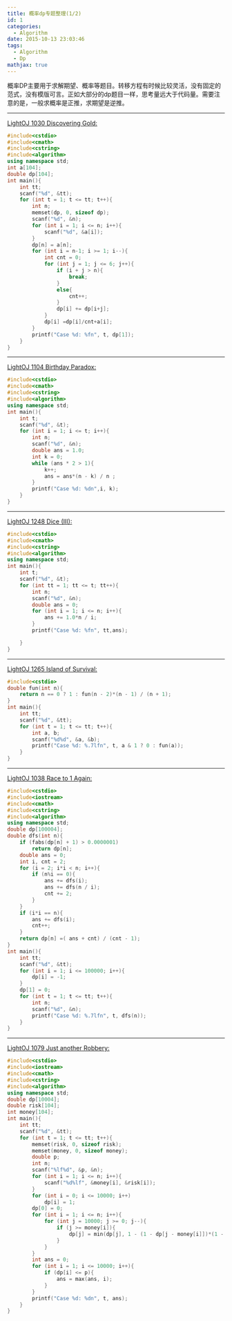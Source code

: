 ```yaml
---
title: 概率dp专题整理(1/2)
id: 1
categories:
  - Algorithm 
date: 2015-10-13 23:03:46
tags:
  - Algorithm
  - Dp
mathjax: true
---
```


概率DP主要用于求解期望、概率等题目。转移方程有时候比较灵活，没有固定的范式，没有模版可言。正如大部分的dp题目一样，思考量远大于代码量。需要注意的是，一般求概率是正推，求期望是逆推。

* * *

[LightOJ 1030 Discovering Gold:](http://acm.hust.edu.cn/vjudge/contest/view.action?cid=76505#problem/B)

```cpp
#include<cstdio>
#include<cmath>
#include<cstring>
#include<algorithm>
using namespace std;
int a[104];
double dp[104];
int main(){
	int tt;
	scanf("%d", &tt);
	for (int t = 1; t <= tt; t++){
		int n;
		memset(dp, 0, sizeof dp);
		scanf("%d", &n);
		for (int i = 1; i <= n; i++){
			scanf("%d", &a[i]);
		}
		dp[n] = a[n];
		for (int i = n-1; i >= 1; i--){
			int cnt = 0;
			for (int j = 1; j <= 6; j++){	
				if (i + j > n){
					break;
				}
				else{
					cnt++;
				}
				dp[i] += dp[i+j];
			}
			dp[i] =dp[i]/cnt+a[i];
		}
		printf("Case %d: %fn", t, dp[1]);
	}
}
```

* * *

[LightOJ 1104 Birthday Paradox:](http://acm.hust.edu.cn/vjudge/contest/view.action?cid=76505#problem/E)
```cpp
#include<cstdio>
#include<cmath>
#include<cstring>
#include<algorithm>
using namespace std;
int main(){
	int t;
	scanf("%d", &t);
	for (int i = 1; i <= t; i++){
		int n;
		scanf("%d", &n);
		double ans = 1.0;
		int k = 0;
		while (ans * 2 > 1){
			k++;
			ans = ans*(n - k) / n ;
		}
		printf("Case %d: %dn",i, k);
	}
}
```

* * *

[LightOJ 1248 Dice (III):](http://acm.hust.edu.cn/vjudge/contest/view.action?cid=76505#problem/G)
```cpp
#include<cstdio>
#include<cmath>
#include<cstring>
#include<algorithm>
using namespace std;
int main(){
	int t;
	scanf("%d", &t);
	for (int tt = 1; tt <= t; tt++){
		int n;
		scanf("%d", &n);
		double ans = 0;
		for (int i = 1; i <= n; i++){
			ans += 1.0*n / i;
		}
		printf("Case %d: %fn", tt,ans);

	}
}
```

* * *

[LightOJ 1265 Island of Survival:](http://acm.hust.edu.cn/vjudge/contest/view.action?cid=76505#problem/H)
```cpp
#include<cstdio>
double fun(int n){
	return n == 0 ? 1 : fun(n - 2)*(n - 1) / (n + 1);
}
int main(){
	int tt;
	scanf("%d", &tt);
	for (int t = 1; t <= tt; t++){
		int a, b;
		scanf("%d%d", &a, &b);
		printf("Case %d: %.7lfn", t, a & 1 ? 0 : fun(a));
	}
}
```

* * *

[LightOJ 1038 Race to 1 Again:](http://acm.hust.edu.cn/vjudge/contest/view.action?cid=76505#problem/C)
```cpp
#include<cstdio>
#include<iostream>
#include<cmath>
#include<cstring>
#include<algorithm>
using namespace std;
double dp[100004];
double dfs(int n){
	if (fabs(dp[n] + 1) > 0.0000001)
		return dp[n];
	double ans = 0;
	int i, cnt = 2;
	for (i = 2; i*i < n; i++){
		if (n%i == 0){
			ans += dfs(i);
			ans += dfs(n / i);
			cnt += 2;
		}
	}
	if (i*i == n){
		ans += dfs(i);
		cnt++;
	}
	return dp[n] =( ans + cnt) / (cnt - 1);
}
int main(){
	int tt;
	scanf("%d", &tt);
	for (int i = 1; i <= 100000; i++){
		dp[i] = -1;
	}
	dp[1] = 0;
	for (int t = 1; t <= tt; t++){
		int n;
		scanf("%d", &n);
		printf("Case %d: %.7lfn", t, dfs(n));
	}
}
```

* * *

[LightOJ 1079 Just another Robbery:](http://acm.hust.edu.cn/vjudge/contest/view.action?cid=76505#problem/D)
```cpp
#include<cstdio>
#include<iostream>
#include<cmath>
#include<cstring>
#include<algorithm>
using namespace std;
double dp[10004];
double risk[104];
int money[104];
int main(){
	int tt;
	scanf("%d", &tt);
	for (int t = 1; t <= tt; t++){
		memset(risk, 0, sizeof risk);
		memset(money, 0, sizeof money);
		double p;
		int n;
		scanf("%lf%d", &p, &n);
		for (int i = 1; i <= n; i++){
			scanf("%d%lf", &money[i], &risk[i]);
		}
		for (int i = 0; i <= 10000; i++)
			dp[i] = 1;
		dp[0] = 0;
		for (int i = 1; i <= n; i++){
			for (int j = 10000; j >= 0; j--){
				if (j >= money[i]){
					dp[j] = min(dp[j], 1 - (1 - dp[j - money[i]])*(1 - risk[i]));
				}
			}
		}
		int ans = 0;
		for (int i = 1; i <= 10000; i++){
			if (dp[i] <= p){
				ans = max(ans, i);
			}
		}
		printf("Case %d: %dn", t, ans);
	}
}
```
